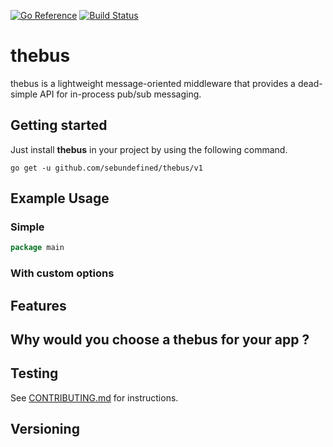 [![Go Reference](https://pkg.go.dev/badge/github.com/sebundefined/thebus/v1.svg)](https://pkg.go.dev/github.com/sebundefined/thebus/v1)
[![Build Status](https://github.com/sebundefined/thebus/actions/workflows/ci.yml/badge.svg)](https://github.com/sebudefined/thebus/actions/workflows/ci.yml)

# thebus
thebus is a lightweight message-oriented middleware that provides a dead-simple API for in-process pub/sub messaging.

## Getting started

Just install **thebus** in your project by using the following command. 

```shell
go get -u github.com/sebundefined/thebus/v1
```
## Example Usage

### Simple

```go
package main


```

### With custom options


## Features


## Why would you choose a thebus for your app ? 

## Testing

See [CONTRIBUTING.md](./CONTRIBUTING.md) for instructions.

## Versioning


